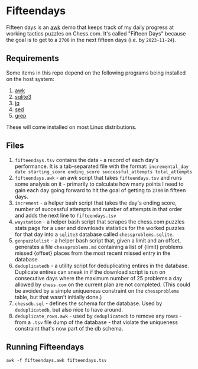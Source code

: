 # Fifteendays

Fifteen days is an [awk](http://awk.dev/) demo that keeps track of my daily progress at working tactics puzzles on Chess.com.  It's called "Fifteen Days" because the goal is to get to a `2700` in the next fifteen days (i.e. by `2023-11-24`).

## Requirements

Some items in this repo depend on the following programs being installed on the host system:

1. [awk](https://awk.dev)
1. [sqlite3](https://www.sqlite.org/index.html)
1. [jq](https://jqlang.github.io/jq/)
1. [sed](https://www.gnu.org/software/sed/manual/sed.html)
1. [grep](https://www.gnu.org/software/grep/manual/grep.html)

These will come installed on most Linux distributions.

## Files

1. `fifteendays.tsv` contains the data - a record of each day's performance.  It is a tab-separated file with the format:
    `incremental_day date starting_score ending_score successful_attempts total_attempts`
1. `fifteendays.awk` - an awk script that takes `fifteendays.tsv` and runs some analysis on it - primarily to calculate how many points I need to gain each day going forward to hit the goal of getting to `2700` in fifteen days.
1. `increment` - a helper bash script that takes the day's ending score, number of successful attempts and number of attempts in that order and adds the next line to `fifteendays.tsv`
1. `waystation` - a helper bash script that scrapes the chess.com puzzles stats page for a user and downloads statistics for the worked puzzles for that day into a `sqlite3` database called `chessproblems.sqlite`.  
1. `genpuzzlelist` - a helper bash script that, given a limit and an offset, generates a file `chessproblems.md` containing a list of {limit} problems missed {offset} places from the most recent missed entry in the database
1. `deduplicatedb` - a utility script for deduplicating entires in the database.  Duplicate entires can sneak in if the download script is run on consecutive days where the maximum number of 25 problems a day allowed by `chess.com` on the current plan are not completed.  (This could be avoided by a simple uniqueness constraint on the `chessproblems` table, but that wasn't initially done.)
1. `chessdb.sql` - defines the schema for the database.  Used by `deduplicatedb`, but also nice to have around.
1. `deduplicate_rows.awk` - used by `deduplicatedb` to remove any rows - from a `.tsv` file dump of the database - that violate the uniqueness constraint that's now part of the db schema.  

## Running Fifteendays

`awk -f fifteendays.awk fifteendays.tsv`

